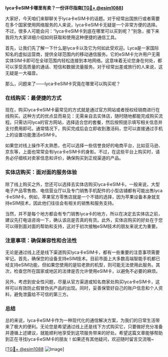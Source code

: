 **lyca卡eSIM卡哪里有卖？一份详尽指南[[TG💪+ @esim1088](https://t.me/s/esim1088)]**

大家好，今天咱们来聊聊关于lyca卡eSIM卡的话题。对于经常出国旅行或者需要在多个国家使用网络服务的人来说，lyca卡eSIM卡无疑是一个非常方便的选择。不过，很多人可能会问：“lyca卡eSIM卡到底在哪里可以买到呢？”别急，接下来我将为大家详细介绍如何获取和使用这种便捷的通信工具。

首先，让我们先了解一下什么是lyca卡以及它为何如此受欢迎。Lyca是一家国际知名的虚拟运营商，提供全球范围内的移动通信服务。它的eSIM卡允许用户无需实体SIM卡即可在全球范围内轻松连接到本地网络。这意味着无论您身在何处，都可以享受高质量的通话、短信和数据流量服务。对于经常出差或旅行的人来说，这无疑是一大福音。

那么，问题来了——lyca卡eSIM卡究竟在哪里可以购买呢？

### 在线购买：最便捷的方式

现在，购买lyca卡eSIM卡最常见的方式就是通过官方网站或者授权经销商进行在线购买。这种方式的优点显而易见：无需亲自去实体店，随时随地都能完成购买流程。只需访问lyca的官方网站，选择适合您的套餐，然后按照提示填写相关信息并支付费用即可。通常情况下，购买完成后会立即收到激活码，您可以直接通过手机上的设置功能激活eSIM卡。

如果您对线上操作不太熟悉，也可以选择一些信誉良好的电商平台，比如亚马逊、京东等，上面也常常会有lyca卡eSIM卡的身影。不过，在这些平台上购买时，请务必仔细核对卖家信息和评价，确保购买到正规渠道的产品。

### 实体店购买：面对面的服务体验

除了线上购买之外，您还可以选择去实体店购买lyca卡eSIM卡。一般来说，大型电子产品零售商、电信营业厅以及专门销售手机配件的小型店铺都有可能出售lyca卡eSIM卡。例如，苹果官方零售店就是一个不错的选择，因为苹果设备本身就支持eSIM技术，因此他们往往会有相关的销售和服务支持。

当然，并不是每个地方都会有专门销售lyca卡的地方，所以在决定去实体店之前，建议先打电话咨询一下，确认该店是否真的有货。此外，实体店购买的好处在于您可以得到面对面的帮助和支持，这对于初次接触eSIM技术的朋友来说尤为重要。

### 注意事项：确保兼容性和合法性

无论是通过线上还是线下渠道购买lyca卡eSIM卡，都有一些重要的注意事项需要牢记。首先，确保您的设备支持eSIM技术。目前市面上大多数高端智能手机都已经支持eSIM功能，但如果您使用的是较老款的机型，则可能无法使用此服务。其次，检查您所在国家或地区的法律是否允许使用eSIM卡，以避免不必要的麻烦。

另外，考虑到安全性问题，尽量从官方渠道或知名商家处购买lyca卡eSIM卡，这样可以有效防止假冒伪劣产品的出现。同时，妥善保管好自己的账户信息和个人资料，避免泄露给不可信的第三方。

### 总结

总的来说，lyca卡eSIM卡作为一种现代化的通信解决方案，为我们的日常生活带来了极大的便利。无论您是希望通过线上还是线下方式购买它，只要做好充分准备并遵循上述建议，就能顺利地享受到这项服务带来的好处。希望这篇文章能够帮助到正在寻找lyca卡eSIM卡的朋友！如果还有其他疑问，欢迎随时留言交流哦~

[[TG💪+ @esim1088](https://t.me/s/esim1088) ![Image](https://i.postimg.cc/4NQfJmqS/Snipaste-2025-05-13-00-14-12.png)]